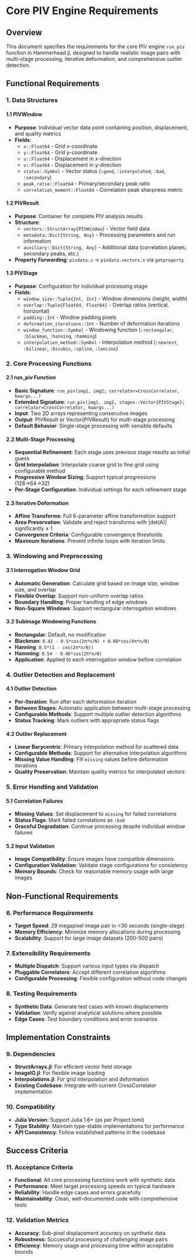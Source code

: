 # Core PIV Engine Requirements

## Overview
This document specifies the requirements for the core PIV engine `run_piv` function in Hammerhead.jl, designed to handle realistic image pairs with multi-stage processing, iterative deformation, and comprehensive outlier detection.

## Functional Requirements

### 1. Data Structures

#### 1.1 PIVWindow
- **Purpose**: Individual vector data point containing position, displacement, and quality metrics
- **Fields**:
  - `x::Float64` - Grid x-coordinate
  - `y::Float64` - Grid y-coordinate  
  - `u::Float64` - Displacement in x-direction
  - `v::Float64` - Displacement in y-direction
  - `status::Symbol` - Vector status (`:good`, `:interpolated`, `:bad`, `:secondary`)
  - `peak_ratio::Float64` - Primary/secondary peak ratio
  - `correlation_moment::Float64` - Correlation peak sharpness metric

#### 1.2 PIVResult
- **Purpose**: Container for complete PIV analysis results
- **Structure**:
  - `vectors::StructArray{PIVWindow}` - Vector field data
  - `metadata::Dict{String, Any}` - Processing parameters and run information
  - `auxiliary::Dict{String, Any}` - Additional data (correlation planes, secondary peaks, etc.)
- **Property Forwarding**: `pivdata.x` → `pivdata.vectors.x` via `getproperty`

#### 1.3 PIVStage
- **Purpose**: Configuration for individual processing stage
- **Fields**:
  - `window_size::Tuple{Int, Int}` - Window dimensions (height, width)
  - `overlap::Tuple{Float64, Float64}` - Overlap ratios (vertical, horizontal)
  - `padding::Int` - Window padding pixels
  - `deformation_iterations::Int` - Number of deformation iterations
  - `window_function::Symbol` - Windowing function (`:rectangular`, `:blackman`, `:hanning`, `:hamming`)
  - `interpolation_method::Symbol` - Interpolation method (`:nearest`, `:bilinear`, `:bicubic`, `:spline`, `:lanczos`)

### 2. Core Processing Functions

#### 2.1 run_piv Function
- **Basic Signature**: `run_piv(img1, img2; correlator=CrossCorrelator, kwargs...)`
- **Extended Signature**: `run_piv(img1, img2, stages::Vector{PIVStage}; correlator=CrossCorrelator, kwargs...)`
- **Input**: Two 2D arrays representing consecutive images
- **Output**: PIVResult or Vector{PIVResult} for multi-stage processing
- **Default Behavior**: Single-stage processing with sensible defaults

#### 2.2 Multi-Stage Processing
- **Sequential Refinement**: Each stage uses previous stage results as initial guess
- **Grid Interpolation**: Interpolate coarse grid to fine grid using configurable method
- **Progressive Window Sizing**: Support typical progressions (128→64→32)
- **Per-Stage Configuration**: Individual settings for each refinement stage

#### 2.3 Iterative Deformation
- **Affine Transforms**: Full 6-parameter affine transformation support
- **Area Preservation**: Validate and reject transforms with |det(A)| significantly ≠ 1
- **Convergence Criteria**: Configurable convergence thresholds
- **Maximum Iterations**: Prevent infinite loops with iteration limits

### 3. Windowing and Preprocessing

#### 3.1 Interrogation Window Grid
- **Automatic Generation**: Calculate grid based on image size, window size, and overlap
- **Flexible Overlap**: Support non-uniform overlap ratios
- **Boundary Handling**: Proper handling of edge windows
- **Non-Square Windows**: Support rectangular interrogation windows

#### 3.2 Subimage Windowing Functions
- **Rectangular**: Default, no modification
- **Blackman**: `0.42 - 0.5*cos(2π*n/N) + 0.08*cos(4π*n/N)`
- **Hanning**: `0.5*(1 - cos(2π*n/N))`
- **Hamming**: `0.54 - 0.46*cos(2π*n/N)`
- **Application**: Applied to each interrogation window before correlation

### 4. Outlier Detection and Replacement

#### 4.1 Outlier Detection
- **Per-Iteration**: Run after each deformation iteration
- **Between Stages**: Automatic application between multi-stage processing
- **Configurable Methods**: Support multiple outlier detection algorithms
- **Status Tracking**: Mark outliers with appropriate status flags

#### 4.2 Outlier Replacement
- **Linear Barycentric**: Primary interpolation method for scattered data
- **Configurable Methods**: Support for alternative interpolation algorithms
- **Missing Value Handling**: Fill `missing` values before deformation iterations
- **Quality Preservation**: Maintain quality metrics for interpolated vectors

### 5. Error Handling and Validation

#### 5.1 Correlation Failures
- **Missing Values**: Set displacement to `missing` for failed correlations
- **Status Flags**: Mark failed correlations as `:bad`
- **Graceful Degradation**: Continue processing despite individual window failures

#### 5.2 Input Validation
- **Image Compatibility**: Ensure images have compatible dimensions
- **Configuration Validation**: Validate stage configurations for consistency
- **Memory Bounds**: Check for reasonable memory usage with large images

## Non-Functional Requirements

### 6. Performance Requirements
- **Target Speed**: 29 megapixel image pair in <30 seconds (single-stage)
- **Memory Efficiency**: Minimize memory allocations during processing
- **Scalability**: Support for large image datasets (200-500 pairs)

### 7. Extensibility Requirements
- **Multiple Dispatch**: Support various input types via dispatch
- **Pluggable Correlators**: Accept different correlation algorithms
- **Configurable Processing**: Flexible configuration without code changes

### 8. Testing Requirements
- **Synthetic Data**: Generate test cases with known displacements
- **Validation**: Verify against analytical solutions where possible
- **Edge Cases**: Test boundary conditions and error scenarios

## Implementation Constraints

### 9. Dependencies
- **StructArrays.jl**: For efficient vector field storage
- **ImageIO.jl**: For flexible image loading
- **Interpolations.jl**: For grid interpolation and deformation
- **Existing Codebase**: Integrate with current CrossCorrelator implementation

### 10. Compatibility
- **Julia Version**: Support Julia 1.6+ (as per Project.toml)
- **Type Stability**: Maintain type-stable implementations for performance
- **API Consistency**: Follow established patterns in the codebase

## Success Criteria

### 11. Acceptance Criteria
- **Functional**: All core processing functions work with synthetic data
- **Performance**: Meet target processing speeds on typical hardware
- **Reliability**: Handle edge cases and errors gracefully
- **Maintainability**: Clean, well-documented code with comprehensive tests

### 12. Validation Metrics
- **Accuracy**: Sub-pixel displacement accuracy on synthetic data
- **Robustness**: Successful processing of challenging image pairs
- **Efficiency**: Memory usage and processing time within acceptable bounds